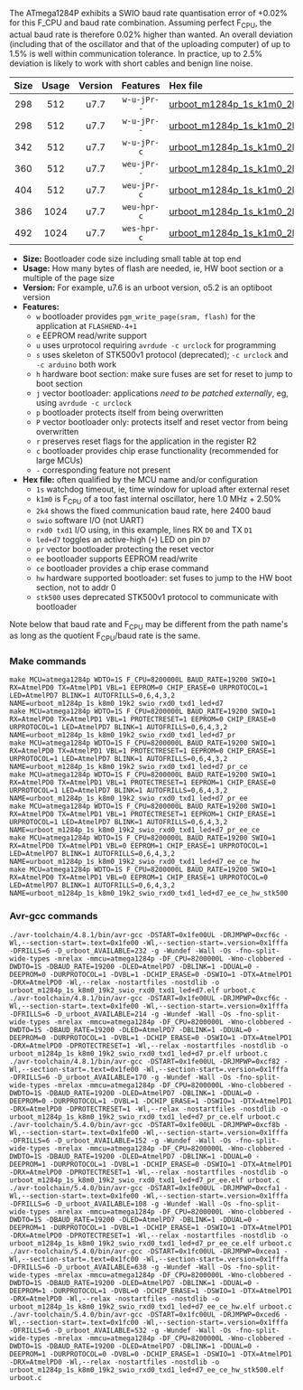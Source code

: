 The ATmega1284P exhibits a SWIO baud rate quantisation error of +0.02% for this F_CPU and baud rate combination. Assuming perfect F<sub>CPU</sub>, the actual baud rate is therefore 0.02% higher than wanted. An overall deviation (including that of the oscillator and that of the uploading computer) of up to 1.5% is well within communication tolerance. In practice, up to 2.5% deviation is likely to work with short cables and benign line noise.

|Size|Usage|Version|Features|Hex file|
|:-:|:-:|:-:|:-:|:--|
|298|512|u7.7|`w-u-jPr--`|[urboot_m1284p_1s_k1m0_2k4_swio_rxd0_txd1_led+d7.hex](https://raw.githubusercontent.com/stefanrueger/urboot.hex/main/mcus/atmega1284p/watchdog_1_s/internal_oscillator_k%2B2.50%25/%2B1m000000_hz/%2B%2B%2B2k4_baud/uart0_rxd0_txd1/led%2Bd7/urboot_m1284p_1s_k1m0_2k4_swio_rxd0_txd1_led%2Bd7.hex)|
|298|512|u7.7|`w-u-jPr--`|[urboot_m1284p_1s_k1m0_2k4_swio_rxd0_txd1_led+d7_pr.hex](https://raw.githubusercontent.com/stefanrueger/urboot.hex/main/mcus/atmega1284p/watchdog_1_s/internal_oscillator_k%2B2.50%25/%2B1m000000_hz/%2B%2B%2B2k4_baud/uart0_rxd0_txd1/led%2Bd7/urboot_m1284p_1s_k1m0_2k4_swio_rxd0_txd1_led%2Bd7_pr.hex)|
|342|512|u7.7|`w-u-jPr-c`|[urboot_m1284p_1s_k1m0_2k4_swio_rxd0_txd1_led+d7_pr_ce.hex](https://raw.githubusercontent.com/stefanrueger/urboot.hex/main/mcus/atmega1284p/watchdog_1_s/internal_oscillator_k%2B2.50%25/%2B1m000000_hz/%2B%2B%2B2k4_baud/uart0_rxd0_txd1/led%2Bd7/urboot_m1284p_1s_k1m0_2k4_swio_rxd0_txd1_led%2Bd7_pr_ce.hex)|
|360|512|u7.7|`weu-jPr--`|[urboot_m1284p_1s_k1m0_2k4_swio_rxd0_txd1_led+d7_pr_ee.hex](https://raw.githubusercontent.com/stefanrueger/urboot.hex/main/mcus/atmega1284p/watchdog_1_s/internal_oscillator_k%2B2.50%25/%2B1m000000_hz/%2B%2B%2B2k4_baud/uart0_rxd0_txd1/led%2Bd7/urboot_m1284p_1s_k1m0_2k4_swio_rxd0_txd1_led%2Bd7_pr_ee.hex)|
|404|512|u7.7|`weu-jPr-c`|[urboot_m1284p_1s_k1m0_2k4_swio_rxd0_txd1_led+d7_pr_ee_ce.hex](https://raw.githubusercontent.com/stefanrueger/urboot.hex/main/mcus/atmega1284p/watchdog_1_s/internal_oscillator_k%2B2.50%25/%2B1m000000_hz/%2B%2B%2B2k4_baud/uart0_rxd0_txd1/led%2Bd7/urboot_m1284p_1s_k1m0_2k4_swio_rxd0_txd1_led%2Bd7_pr_ee_ce.hex)|
|386|1024|u7.7|`weu-hpr-c`|[urboot_m1284p_1s_k1m0_2k4_swio_rxd0_txd1_led+d7_ee_ce_hw.hex](https://raw.githubusercontent.com/stefanrueger/urboot.hex/main/mcus/atmega1284p/watchdog_1_s/internal_oscillator_k%2B2.50%25/%2B1m000000_hz/%2B%2B%2B2k4_baud/uart0_rxd0_txd1/led%2Bd7/urboot_m1284p_1s_k1m0_2k4_swio_rxd0_txd1_led%2Bd7_ee_ce_hw.hex)|
|492|1024|u7.7|`wes-hpr-c`|[urboot_m1284p_1s_k1m0_2k4_swio_rxd0_txd1_led+d7_ee_ce_hw_stk500.hex](https://raw.githubusercontent.com/stefanrueger/urboot.hex/main/mcus/atmega1284p/watchdog_1_s/internal_oscillator_k%2B2.50%25/%2B1m000000_hz/%2B%2B%2B2k4_baud/uart0_rxd0_txd1/led%2Bd7/urboot_m1284p_1s_k1m0_2k4_swio_rxd0_txd1_led%2Bd7_ee_ce_hw_stk500.hex)|

- **Size:** Bootloader code size including small table at top end
- **Usage:** How many bytes of flash are needed, ie, HW boot section or a multiple of the page size
- **Version:** For example, u7.6 is an urboot version, o5.2 is an optiboot version
- **Features:**
  + `w` bootloader provides `pgm_write_page(sram, flash)` for the application at `FLASHEND-4+1`
  + `e` EEPROM read/write support
  + `u` uses urprotocol requiring `avrdude -c urclock` for programming
  + `s` uses skeleton of STK500v1 protocol (deprecated); `-c urclock` and `-c arduino` both work
  + `h` hardware boot section: make sure fuses are set for reset to jump to boot section
  + `j` vector bootloader: applications *need to be patched externally*, eg, using `avrdude -c urclock`
  + `p` bootloader protects itself from being overwritten
  + `P` vector bootloader only: protects itself and reset vector from being overwritten
  + `r` preserves reset flags for the application in the register R2
  + `c` bootloader provides chip erase functionality (recommended for large MCUs)
  + `-` corresponding feature not present
- **Hex file:** often qualified by the MCU name and/or configuration
  + `1s` watchdog timeout, ie, time window for upload after external reset
  + `k1m0` is F<sub>CPU</sub> of a too fast internal oscillator, here 1.0 MHz + 2.50%
  + `2k4` shows the fixed communication baud rate, here 2400 baud
  + `swio` software I/O (not UART)
  + `rxd0 txd1` I/O using, in this example, lines RX `D0` and TX `D1`
  + `led+d7` toggles an active-high (`+`) LED on pin `D7`
  + `pr` vector bootloader protecting the reset vector
  + `ee` bootloader supports EEPROM read/write
  + `ce` bootloader provides a chip erase command
  + `hw` hardware supported bootloader: set fuses to jump to the HW boot section, not to addr 0
  + `stk500` uses deprecated STK500v1 protocol to communicate with bootloader


Note below that baud rate and F<sub>CPU</sub> may be different from the path name's as long as the quotient F<sub>CPU</sub>/baud rate is the same.

### Make commands
```
make MCU=atmega1284p WDTO=1S F_CPU=8200000L BAUD_RATE=19200 SWIO=1 RX=AtmelPD0 TX=AtmelPD1 VBL=1 EEPROM=0 CHIP_ERASE=0 URPROTOCOL=1 LED=AtmelPD7 BLINK=1 AUTOFRILLS=0,6,4,3,2 NAME=urboot_m1284p_1s_k8m0_19k2_swio_rxd0_txd1_led+d7
make MCU=atmega1284p WDTO=1S F_CPU=8200000L BAUD_RATE=19200 SWIO=1 RX=AtmelPD0 TX=AtmelPD1 VBL=1 PROTECTRESET=1 EEPROM=0 CHIP_ERASE=0 URPROTOCOL=1 LED=AtmelPD7 BLINK=1 AUTOFRILLS=0,6,4,3,2 NAME=urboot_m1284p_1s_k8m0_19k2_swio_rxd0_txd1_led+d7_pr
make MCU=atmega1284p WDTO=1S F_CPU=8200000L BAUD_RATE=19200 SWIO=1 RX=AtmelPD0 TX=AtmelPD1 VBL=1 PROTECTRESET=1 EEPROM=0 CHIP_ERASE=1 URPROTOCOL=1 LED=AtmelPD7 BLINK=1 AUTOFRILLS=0,6,4,3,2 NAME=urboot_m1284p_1s_k8m0_19k2_swio_rxd0_txd1_led+d7_pr_ce
make MCU=atmega1284p WDTO=1S F_CPU=8200000L BAUD_RATE=19200 SWIO=1 RX=AtmelPD0 TX=AtmelPD1 VBL=1 PROTECTRESET=1 EEPROM=1 CHIP_ERASE=0 URPROTOCOL=1 LED=AtmelPD7 BLINK=1 AUTOFRILLS=0,6,4,3,2 NAME=urboot_m1284p_1s_k8m0_19k2_swio_rxd0_txd1_led+d7_pr_ee
make MCU=atmega1284p WDTO=1S F_CPU=8200000L BAUD_RATE=19200 SWIO=1 RX=AtmelPD0 TX=AtmelPD1 VBL=1 PROTECTRESET=1 EEPROM=1 CHIP_ERASE=1 URPROTOCOL=1 LED=AtmelPD7 BLINK=1 AUTOFRILLS=0,6,4,3,2 NAME=urboot_m1284p_1s_k8m0_19k2_swio_rxd0_txd1_led+d7_pr_ee_ce
make MCU=atmega1284p WDTO=1S F_CPU=8200000L BAUD_RATE=19200 SWIO=1 RX=AtmelPD0 TX=AtmelPD1 VBL=0 EEPROM=1 CHIP_ERASE=1 URPROTOCOL=1 LED=AtmelPD7 BLINK=1 AUTOFRILLS=0,6,4,3,2 NAME=urboot_m1284p_1s_k8m0_19k2_swio_rxd0_txd1_led+d7_ee_ce_hw
make MCU=atmega1284p WDTO=1S F_CPU=8200000L BAUD_RATE=19200 SWIO=1 RX=AtmelPD0 TX=AtmelPD1 VBL=0 EEPROM=1 CHIP_ERASE=1 URPROTOCOL=0 LED=AtmelPD7 BLINK=1 AUTOFRILLS=0,6,4,3,2 NAME=urboot_m1284p_1s_k8m0_19k2_swio_rxd0_txd1_led+d7_ee_ce_hw_stk500
```

### Avr-gcc commands
```
./avr-toolchain/4.8.1/bin/avr-gcc -DSTART=0x1fe00UL -DRJMPWP=0xcf6c -Wl,--section-start=.text=0x1fe00 -Wl,--section-start=.version=0x1fffa -DFRILLS=6 -D_urboot_AVAILABLE=232 -g -Wundef -Wall -Os -fno-split-wide-types -mrelax -mmcu=atmega1284p -DF_CPU=8200000L -Wno-clobbered -DWDTO=1S -DBAUD_RATE=19200 -DLED=AtmelPD7 -DBLINK=1 -DDUAL=0 -DEEPROM=0 -DURPROTOCOL=1 -DVBL=1 -DCHIP_ERASE=0 -DSWIO=1 -DTX=AtmelPD1 -DRX=AtmelPD0 -Wl,--relax -nostartfiles -nostdlib -o urboot_m1284p_1s_k8m0_19k2_swio_rxd0_txd1_led+d7.elf urboot.c
./avr-toolchain/4.8.1/bin/avr-gcc -DSTART=0x1fe00UL -DRJMPWP=0xcf6c -Wl,--section-start=.text=0x1fe00 -Wl,--section-start=.version=0x1fffa -DFRILLS=6 -D_urboot_AVAILABLE=214 -g -Wundef -Wall -Os -fno-split-wide-types -mrelax -mmcu=atmega1284p -DF_CPU=8200000L -Wno-clobbered -DWDTO=1S -DBAUD_RATE=19200 -DLED=AtmelPD7 -DBLINK=1 -DDUAL=0 -DEEPROM=0 -DURPROTOCOL=1 -DVBL=1 -DCHIP_ERASE=0 -DSWIO=1 -DTX=AtmelPD1 -DRX=AtmelPD0 -DPROTECTRESET=1 -Wl,--relax -nostartfiles -nostdlib -o urboot_m1284p_1s_k8m0_19k2_swio_rxd0_txd1_led+d7_pr.elf urboot.c
./avr-toolchain/4.8.1/bin/avr-gcc -DSTART=0x1fe00UL -DRJMPWP=0xcf82 -Wl,--section-start=.text=0x1fe00 -Wl,--section-start=.version=0x1fffa -DFRILLS=6 -D_urboot_AVAILABLE=170 -g -Wundef -Wall -Os -fno-split-wide-types -mrelax -mmcu=atmega1284p -DF_CPU=8200000L -Wno-clobbered -DWDTO=1S -DBAUD_RATE=19200 -DLED=AtmelPD7 -DBLINK=1 -DDUAL=0 -DEEPROM=0 -DURPROTOCOL=1 -DVBL=1 -DCHIP_ERASE=1 -DSWIO=1 -DTX=AtmelPD1 -DRX=AtmelPD0 -DPROTECTRESET=1 -Wl,--relax -nostartfiles -nostdlib -o urboot_m1284p_1s_k8m0_19k2_swio_rxd0_txd1_led+d7_pr_ce.elf urboot.c
./avr-toolchain/5.4.0/bin/avr-gcc -DSTART=0x1fe00UL -DRJMPWP=0xcf8b -Wl,--section-start=.text=0x1fe00 -Wl,--section-start=.version=0x1fffa -DFRILLS=6 -D_urboot_AVAILABLE=152 -g -Wundef -Wall -Os -fno-split-wide-types -mrelax -mmcu=atmega1284p -DF_CPU=8200000L -Wno-clobbered -DWDTO=1S -DBAUD_RATE=19200 -DLED=AtmelPD7 -DBLINK=1 -DDUAL=0 -DEEPROM=1 -DURPROTOCOL=1 -DVBL=1 -DCHIP_ERASE=0 -DSWIO=1 -DTX=AtmelPD1 -DRX=AtmelPD0 -DPROTECTRESET=1 -Wl,--relax -nostartfiles -nostdlib -o urboot_m1284p_1s_k8m0_19k2_swio_rxd0_txd1_led+d7_pr_ee.elf urboot.c
./avr-toolchain/5.4.0/bin/avr-gcc -DSTART=0x1fe00UL -DRJMPWP=0xcfa1 -Wl,--section-start=.text=0x1fe00 -Wl,--section-start=.version=0x1fffa -DFRILLS=6 -D_urboot_AVAILABLE=108 -g -Wundef -Wall -Os -fno-split-wide-types -mrelax -mmcu=atmega1284p -DF_CPU=8200000L -Wno-clobbered -DWDTO=1S -DBAUD_RATE=19200 -DLED=AtmelPD7 -DBLINK=1 -DDUAL=0 -DEEPROM=1 -DURPROTOCOL=1 -DVBL=1 -DCHIP_ERASE=1 -DSWIO=1 -DTX=AtmelPD1 -DRX=AtmelPD0 -DPROTECTRESET=1 -Wl,--relax -nostartfiles -nostdlib -o urboot_m1284p_1s_k8m0_19k2_swio_rxd0_txd1_led+d7_pr_ee_ce.elf urboot.c
./avr-toolchain/5.4.0/bin/avr-gcc -DSTART=0x1fc00UL -DRJMPWP=0xcea1 -Wl,--section-start=.text=0x1fc00 -Wl,--section-start=.version=0x1fffa -DFRILLS=6 -D_urboot_AVAILABLE=638 -g -Wundef -Wall -Os -fno-split-wide-types -mrelax -mmcu=atmega1284p -DF_CPU=8200000L -Wno-clobbered -DWDTO=1S -DBAUD_RATE=19200 -DLED=AtmelPD7 -DBLINK=1 -DDUAL=0 -DEEPROM=1 -DURPROTOCOL=1 -DVBL=0 -DCHIP_ERASE=1 -DSWIO=1 -DTX=AtmelPD1 -DRX=AtmelPD0 -Wl,--relax -nostartfiles -nostdlib -o urboot_m1284p_1s_k8m0_19k2_swio_rxd0_txd1_led+d7_ee_ce_hw.elf urboot.c
./avr-toolchain/5.4.0/bin/avr-gcc -DSTART=0x1fc00UL -DRJMPWP=0xced6 -Wl,--section-start=.text=0x1fc00 -Wl,--section-start=.version=0x1fffa -DFRILLS=6 -D_urboot_AVAILABLE=532 -g -Wundef -Wall -Os -fno-split-wide-types -mrelax -mmcu=atmega1284p -DF_CPU=8200000L -Wno-clobbered -DWDTO=1S -DBAUD_RATE=19200 -DLED=AtmelPD7 -DBLINK=1 -DDUAL=0 -DEEPROM=1 -DURPROTOCOL=0 -DVBL=0 -DCHIP_ERASE=1 -DSWIO=1 -DTX=AtmelPD1 -DRX=AtmelPD0 -Wl,--relax -nostartfiles -nostdlib -o urboot_m1284p_1s_k8m0_19k2_swio_rxd0_txd1_led+d7_ee_ce_hw_stk500.elf urboot.c
```

